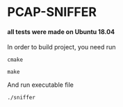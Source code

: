 # PCAP-SNIFFER
#### all tests were made on Ubuntu 18.04
In order to build project, you need run
```
cmake

make
```
And run executable file
```
./sniffer
```
